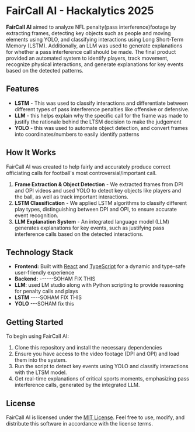 # FairCall AI - Hackalytics 2025


**FairCall AI** aimed to analyze NFL penalty(pass interference)footage by extracting frames, detecting key objects such as people and moving elements using YOLO, and classifying interactions using Long Short-Term Memory (LSTM). Additionally, an LLM was used to generate explanations for whether a pass interference call should be made. The final product provided an automated system to identify players, track movement, recognize physical interactions, and generate explanations for key events based on the detected patterns. 

## Features

- **LSTM** - This was used to classify interactions and differentiate between different types of pass interference penalties like offensive or defensive.
- **LLM** - this helps explain why the specific call for the frame was made to justify the rationale behind the LTSM decision to make the judgement
- **YOLO** - this was used to automate object detection, and convert frames into coordinates/numbers to easily identify patterns

 ## How It Works
  
FairCall AI was created to help fairly and accurately produce correct officiating calls for football's most controversial/important call. 
1. **Frame Extraction & Object Detection** - We extracted frames from DPI and OPI videos and used YOLO to detect key objects like players and the ball, as well as track important interactions.
2. **LSTM Classification** - We applied LSTM algorithms to classify different play types, distinguishing between DPI and OPI, to ensure accurate event recognition.
3. **LLM Explanation System** - An integrated language model (LLM) generates explanations for key events, such as justifying pass interference calls based on the detected interactions.

## Technology Stack

- **Frontend:** Built with [React](https://reactjs.org/) and [TypeScript](https://www.typescriptlang.org/) for a dynamic and type-safe user-friendly experience
- **Backend:** ------SOHAM FIX THIS
- **LLM**: used LM studio along with Python scripting to provide reasoning for penalty calls and plays
- **LSTM** ----SOHAM FIX THIS
- **YOLO** ---SOHAM fix this

## Getting Started 
To begin using FairCall AI:
1. Clone this repository and install the necessary dependencies
2. Ensure you have access to the video footage (DPI and OPI) and load them into the system.
3. Run the script to detect key events using YOLO and classify interactions with the LTSM model.
4. Get real-time explanations of critical sports moments, emphasizing pass interference calls, generated by the integrated LLM.

## License 

FairCall AI is licensed under the [MIT License](LICENSE.txt). Feel free to use, modify, and distribute this software in accordance with the license terms.
